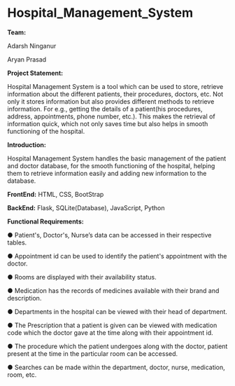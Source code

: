 # Hospital_Management_System

**Team:**

Adarsh Ninganur

Aryan Prasad

**Project Statement:**

Hospital Management System is a tool which can be used to store, retrieve information about the different patients, their procedures, doctors, etc. Not only it stores information but also provides different methods to retrieve information. For e.g., getting the details of a patient(his procedures, address, appointments, phone number, etc.). This makes the retrieval of information quick, which not only saves time but also helps in smooth functioning of the hospital.

**Introduction:**

Hospital Management System handles the basic management of the patient and doctor database, for the smooth functioning of the hospital, helping them to retrieve information easily and adding new information to the database.

**FrontEnd:** HTML, CSS, BootStrap

**BackEnd:** Flask, SQLite(Database), JavaScript, Python

**Functional Requirements:**

● Patient's, Doctor's, Nurse’s data can be accessed in their respective tables.

● Appointment id can be used to identify the patient's appointment with the doctor.

● Rooms are displayed with their availability status.

● Medication has the records of medicines available with their brand and description.

● Departments in the hospital can be viewed with their head of department.

● The Prescription that a patient is given can be viewed with medication code which the doctor gave at the time along with their appointment id.

● The procedure which the patient undergoes along with the doctor, patient present at the time in the particular room can be accessed.

● Searches can be made within the department, doctor, nurse, medication, room, etc.

